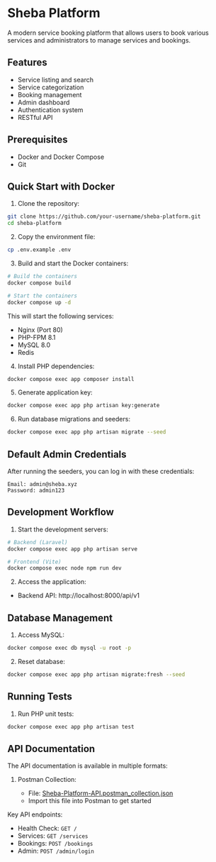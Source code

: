 # Sheba Platform

A modern service booking platform that allows users to book various services and administrators to manage services and bookings.

## Features

-   Service listing and search
-   Service categorization
-   Booking management
-   Admin dashboard
-   Authentication system
-   RESTful API

## Prerequisites

-   Docker and Docker Compose
-   Git

## Quick Start with Docker

1. Clone the repository:

```bash
git clone https://github.com/your-username/sheba-platform.git
cd sheba-platform
```

2. Copy the environment file:

```bash
cp .env.example .env
```

3. Build and start the Docker containers:

```bash
# Build the containers
docker compose build

# Start the containers
docker compose up -d
```

This will start the following services:

-   Nginx (Port 80)
-   PHP-FPM 8.1
-   MySQL 8.0
-   Redis

4. Install PHP dependencies:

```bash
docker compose exec app composer install
```

5. Generate application key:

```bash
docker compose exec app php artisan key:generate
```

6. Run database migrations and seeders:

```bash
docker compose exec app php artisan migrate --seed
```

## Default Admin Credentials

After running the seeders, you can log in with these credentials:

```
Email: admin@sheba.xyz
Password: admin123
```

## Development Workflow

1. Start the development servers:

```bash
# Backend (Laravel)
docker compose exec app php artisan serve

# Frontend (Vite)
docker compose exec node npm run dev
```

2. Access the application:

-   Backend API: http://localhost:8000/api/v1


## Database Management

1. Access MySQL:

```bash
docker compose exec db mysql -u root -p
```

2. Reset database:

```bash
docker compose exec app php artisan migrate:fresh --seed
```

## Running Tests

1. Run PHP unit tests:

```bash
docker compose exec app php artisan test
```

## API Documentation

The API documentation is available in multiple formats:

1. Postman Collection:

    - File: [Sheba-Platform-API.postman_collection.json](Sheba-Platform-API.postman_collection.json)
    - Import this file into Postman to get started


Key API endpoints:

-   Health Check: `GET /`
-   Services: `GET /services`
-   Bookings: `POST /bookings`
-   Admin: `POST /admin/login`

